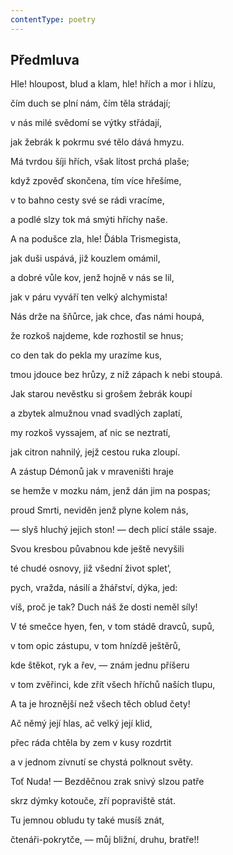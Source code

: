 ```yaml
---
contentType: poetry
---
```


<section>

## Předmluva

Hle! hloupost, blud a klam, hle! hřích a mor i hlízu,

čím duch se plní nám, čím těla strádají;

v nás milé svědomí se výtky střádají,

jak žebrák k pokrmu své tělo dává hmyzu.

</section>

<section>

Má tvrdou šíji hřích, však lítost prchá plaše;

když zpověď skončena, tím více hřešíme,

v to bahno cesty své se rádi vracíme,

a podlé slzy tok má smýti hříchy naše.

</section>

<section>

A na podušce zla, hle! Ďábla Trismegista,

jak duši uspává, již kouzlem omámil,

a dobré vůle kov, jenž hojně v nás se lil,

jak v páru vyváří ten velký alchymista!

</section>

<section>

Nás drže na šňůrce, jak chce, ďas námi houpá,

že rozkoš najdeme, kde rozhostil se hnus;

co den tak do pekla my urazíme kus,

tmou jdouce bez hrůzy, z níž zápach k nebi stoupá.

</section>

<section>

Jak starou nevěstku si grošem žebrák koupí

a zbytek almužnou vnad svadlých zaplatí,

my rozkoš vyssajem, ať nic se neztratí,

jak citron nahnilý, jejž cestou ruka zloupí.

</section>

<section>

A zástup Démonů jak v mraveništi hraje

se hemže v mozku nám, jenž dán jim na pospas;

proud Smrti, neviděn jenž plyne kolem nás,

— slyš hluchý jejich ston! — dech plicí stále ssaje.

</section>

<section>

Svou kresbou půvabnou kde ještě nevyšili

té chudé osnovy, již všední život splet’,

pych, vražda, násilí a žhářství, dýka, jed:

víš, proč je tak? Duch náš že dosti neměl síly!

</section>

<section>

V té smečce hyen, fen, v tom stádě dravců, supů,

v tom opic zástupu, v tom hnízdě ještěrů,

kde štěkot, ryk a řev, — znám jednu příšeru

v tom zvěřinci, kde zřít všech hříchů naších tlupu,

</section>

<section>

A ta je hroznější než všech těch oblud čety!

Ač němý její hlas, ač velký její klid,

přec ráda chtěla by zem v kusy rozdrtit

a v jednom zívnutí se chystá polknout světy.

</section>

<section>

Toť Nuda! — Bezděčnou zrak snivý slzou patře

skrz dýmky kotouče, zří popraviště stát.

Tu jemnou obludu ty také musíš znát,

čtenáři-pokrytče, — můj bližní, druhu, bratře!!

</section>

